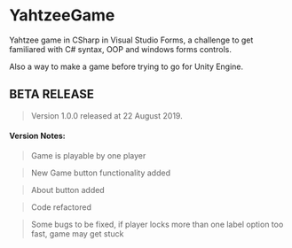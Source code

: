 # YahtzeeGame
Yahtzee game in CSharp in Visual Studio Forms, a challenge to get familiared with C# syntax, OOP and windows forms controls. 

Also a way to make a game before trying to go for Unity Engine.


## **BETA RELEASE**

> Version 1.0.0 released at 22 August 2019.

#### Version Notes:

> Game is playable by one player

> New Game button functionality added

> About button added

> Code refactored

> Some bugs to be fixed, if player locks more than one label option too fast, game may get stuck
